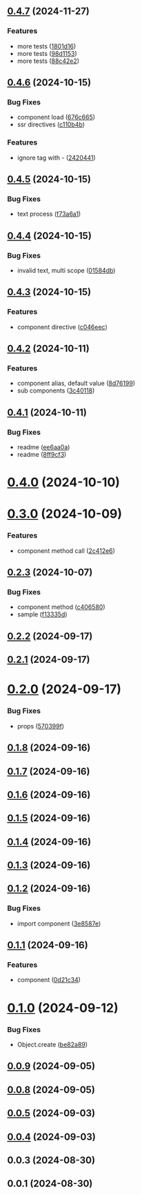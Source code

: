 ## [0.4.7](https://github.com/andrehrferreira/cmmv-reactivity/compare/v0.4.6...v0.4.7) (2024-11-27)

### Features

-   more tests ([1801d16](https://github.com/andrehrferreira/cmmv-reactivity/commit/1801d1699428ddb3091938c5f39ccf7b9035ef51))
-   more tests ([98d1153](https://github.com/andrehrferreira/cmmv-reactivity/commit/98d115304a6148213b1a56f51d4b5c67a6cb2fd6))
-   more tests ([88c42e2](https://github.com/andrehrferreira/cmmv-reactivity/commit/88c42e29531a1cb55ec6e05b7cf1415c81fa6421))

## [0.4.6](https://github.com/andrehrferreira/cmmv-reactivity/compare/v0.4.5...v0.4.6) (2024-10-15)

### Bug Fixes

-   component load ([676c665](https://github.com/andrehrferreira/cmmv-reactivity/commit/676c665f81a613eb2710a78c3ae71b105d219ad7))
-   ssr directives ([c110b4b](https://github.com/andrehrferreira/cmmv-reactivity/commit/c110b4b148042d0e5b0e0d239863c91960cf46a1))

### Features

-   ignore tag with - ([2420441](https://github.com/andrehrferreira/cmmv-reactivity/commit/24204411302ff0ada90d0a1cc7ce2c6243a7ffe1))

## [0.4.5](https://github.com/andrehrferreira/cmmv-reactivity/compare/v0.4.4...v0.4.5) (2024-10-15)

### Bug Fixes

-   text process ([f73a6a1](https://github.com/andrehrferreira/cmmv-reactivity/commit/f73a6a1cb87d0e445017894304e0c429aba5ca08))

## [0.4.4](https://github.com/andrehrferreira/cmmv-reactivity/compare/v0.4.3...v0.4.4) (2024-10-15)

### Bug Fixes

-   invalid text, multi scope ([01584db](https://github.com/andrehrferreira/cmmv-reactivity/commit/01584dbba6f5a59d1e6a6480d033bed5b12f9dbf))

## [0.4.3](https://github.com/andrehrferreira/cmmv-reactivity/compare/v0.4.2...v0.4.3) (2024-10-15)

### Features

-   component directive ([c046eec](https://github.com/andrehrferreira/cmmv-reactivity/commit/c046eec6d5c73dd06f12c0fd58042516274737b7))

## [0.4.2](https://github.com/andrehrferreira/cmmv-reactivity/compare/v0.4.1...v0.4.2) (2024-10-11)

### Features

-   component alias, default value ([8d76199](https://github.com/andrehrferreira/cmmv-reactivity/commit/8d761999f1fe43441de4c67906b0842c6c4b353e))
-   sub components ([3c40118](https://github.com/andrehrferreira/cmmv-reactivity/commit/3c4011821ccb3763eb7c88094440647394d84bfd))

## [0.4.1](https://github.com/andrehrferreira/cmmv-reactivity/compare/v0.4.0...v0.4.1) (2024-10-11)

### Bug Fixes

-   readme ([ee6aa0a](https://github.com/andrehrferreira/cmmv-reactivity/commit/ee6aa0a7f3f6270db726c1856e51ca3e0af58d2d))
-   readme ([8ff9cf3](https://github.com/andrehrferreira/cmmv-reactivity/commit/8ff9cf35deb99221c57f220807ab0b9231716a0c))

# [0.4.0](https://github.com/andrehrferreira/cmmv-reactivity/compare/v0.3.0...v0.4.0) (2024-10-10)

# [0.3.0](https://github.com/andrehrferreira/cmmv-reactivity/compare/v0.2.3...v0.3.0) (2024-10-09)

### Features

-   component method call ([2c412e6](https://github.com/andrehrferreira/cmmv-reactivity/commit/2c412e64b8df8b8b957ffd9b6c15e5e43e89bd63))

## [0.2.3](https://github.com/andrehrferreira/cmmv-reactivity/compare/v0.2.2...v0.2.3) (2024-10-07)

### Bug Fixes

-   component method ([c406580](https://github.com/andrehrferreira/cmmv-reactivity/commit/c40658081d5b41cf5422f5f60f2b9916e912d719))
-   sample ([f13335d](https://github.com/andrehrferreira/cmmv-reactivity/commit/f13335d502bc251f8db8b836c164c9e4df4b0907))

## [0.2.2](https://github.com/andrehrferreira/cmmv-reactivity/compare/v0.2.1...v0.2.2) (2024-09-17)

## [0.2.1](https://github.com/andrehrferreira/cmmv-reactivity/compare/v0.2.0...v0.2.1) (2024-09-17)

# [0.2.0](https://github.com/andrehrferreira/cmmv-reactivity/compare/v0.1.8...v0.2.0) (2024-09-17)

### Bug Fixes

-   props ([570399f](https://github.com/andrehrferreira/cmmv-reactivity/commit/570399f0966aed02338e83ff5478011fd00fb628))

## [0.1.8](https://github.com/andrehrferreira/cmmv-reactivity/compare/v0.1.7...v0.1.8) (2024-09-16)

## [0.1.7](https://github.com/andrehrferreira/cmmv-reactivity/compare/v0.1.6...v0.1.7) (2024-09-16)

## [0.1.6](https://github.com/andrehrferreira/cmmv-reactivity/compare/v0.1.5...v0.1.6) (2024-09-16)

## [0.1.5](https://github.com/andrehrferreira/cmmv-reactivity/compare/v0.1.4...v0.1.5) (2024-09-16)

## [0.1.4](https://github.com/andrehrferreira/cmmv-reactivity/compare/v0.1.3...v0.1.4) (2024-09-16)

## [0.1.3](https://github.com/andrehrferreira/cmmv-reactivity/compare/v0.1.2...v0.1.3) (2024-09-16)

## [0.1.2](https://github.com/andrehrferreira/cmmv-reactivity/compare/v0.1.1...v0.1.2) (2024-09-16)

### Bug Fixes

-   import component ([3e8587e](https://github.com/andrehrferreira/cmmv-reactivity/commit/3e8587e6a198d8ef0e36dc675adae9552fc54b37))

## [0.1.1](https://github.com/andrehrferreira/cmmv-reactivity/compare/v0.1.0...v0.1.1) (2024-09-16)

### Features

-   component ([0d21c34](https://github.com/andrehrferreira/cmmv-reactivity/commit/0d21c344a435fe7ba6bdef6a07c61d62d70ba573))

# [0.1.0](https://github.com/andrehrferreira/cmmv-reactivity/compare/v0.0.9...v0.1.0) (2024-09-12)

### Bug Fixes

-   Object.create ([be82a89](https://github.com/andrehrferreira/cmmv-reactivity/commit/be82a89c81f1a269046d5d8d0800f9d57691bd57))

## [0.0.9](https://github.com/andrehrferreira/cmmv-reactivity/compare/v0.0.8...v0.0.9) (2024-09-05)

## [0.0.8](https://github.com/andrehrferreira/cmmv-reactivity/compare/v0.0.6...v0.0.8) (2024-09-05)

## [0.0.5](https://github.com/andrehrferreira/cmmv-reactivity/compare/v0.0.4...v0.0.5) (2024-09-03)

## [0.0.4](https://github.com/andrehrferreira/cmmv-reactivity/compare/v0.0.3...v0.0.4) (2024-09-03)

## 0.0.3 (2024-08-30)

## 0.0.1 (2024-08-30)
